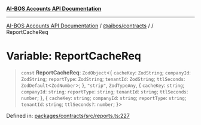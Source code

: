 [**AI-BOS Accounts API Documentation**](../../../README.md)

***

[AI-BOS Accounts API Documentation](../../../README.md) / [@aibos/contracts](../README.md) / [](../README.md) / ReportCacheReq

# Variable: ReportCacheReq

> `const` **ReportCacheReq**: `ZodObject`\<\{ `cacheKey`: `ZodString`; `companyId`: `ZodString`; `reportType`: `ZodString`; `tenantId`: `ZodString`; `ttlSeconds`: `ZodDefault`\<`ZodNumber`\>; \}, `"strip"`, `ZodTypeAny`, \{ `cacheKey`: `string`; `companyId`: `string`; `reportType`: `string`; `tenantId`: `string`; `ttlSeconds`: `number`; \}, \{ `cacheKey`: `string`; `companyId`: `string`; `reportType`: `string`; `tenantId`: `string`; `ttlSeconds?`: `number`; \}\>

Defined in: [packages/contracts/src/reports.ts:227](https://github.com/pohlai88/accounts/blob/48103fb36d28b2b9bfb33472b6de2f719773cde9/packages/contracts/src/reports.ts#L227)
